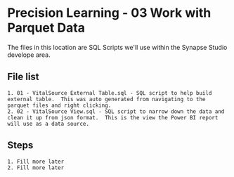 # Precision Learning - 03 Work with Parquet Data

The files in this location are SQL Scripts we'll use within the Synapse Studio develope area.  

## File list 
	1. 01 - VitalSource External Table.sql - SQL script to help build external table.  This was auto generated from navigating to the parquet files and right clicking. 
	2. 02 - VitalSource View.sql - SQL script to narrow down the data and clean it up from json format.  This is the view the Power BI report will use as a data source.  
	

## Steps 
	1. Fill more later
	2. Fill more later
	


		

	
	

